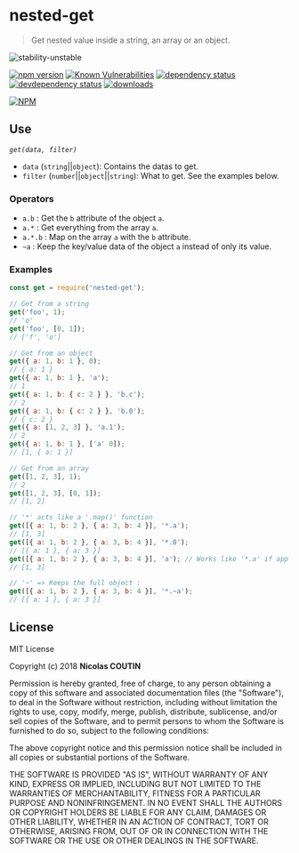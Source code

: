 # nested-get

> Get nested value inside a string, an array or an object.

![stability-unstable](https://img.shields.io/badge/stability-stable-green.svg)

[![npm version][version-badge]][version-url]
[![Known Vulnerabilities][vulnerabilities-badge]][vulnerabilities-url]
[![dependency status][dependency-badge]][dependency-url]
[![devdependency status][devdependency-badge]][devdependency-url]
[![downloads][downloads-badge]][downloads-url]

[![NPM][npm-stats-badge]][npm-stats-url]

## Use

*`get(data, filter)`*

* `data` (`string`||`object`): Contains the datas to get.
* `filter` (`number`||`object`||`string`): What to get. See the examples below.

### Operators

* `a.b` : Get the `b` attribute of the object `a`.
* `a.*` : Get everything from the array `a`.
* `a.*.b` : Map on the array `a` with the `b` attribute.
* `~a` : Keep the key/value data of the object `a` instead of only its value.

### Examples

```javascript
const get = require('nested-get');

// Get from a string
get('foo', 1);
// 'o'
get('foo', [0, 1]);
// ['f', 'o']

// Get from an object
get({ a: 1, b: 1 }, 0);
// { a: 1 }
get({ a: 1, b: 1 }, 'a');
// 1
get({ a: 1, b: { c: 2 } }, 'b.c');
// 2
get({ a: 1, b: { c: 2 } }, 'b.0');
// { c: 2 }
get({ a: [1, 2, 3] }, 'a.1');
// 2
get({ a: 1, b: 1 }, ['a' 0]);
// [1, { a: 1 }]

// Get from an array
get([1, 2, 3], 1);
// 2
get([1, 2, 3], [0, 1]);
// [1, 2]

// '*' acts like a '.map()' function
get([{ a: 1, b: 2 }, { a: 3, b: 4 }], '*.a');
// [1, 3]
get([{ a: 1, b: 2 }, { a: 3, b: 4 }], '*.0');
// [{ a: 1 }, { a: 3 }]
get([{ a: 1, b: 2 }, { a: 3, b: 4 }], 'a'); // Works like '*.a' if applied to an array
// [1, 3]

// '~' => Keeps the full object :
get([{ a: 1, b: 2 }, { a: 3, b: 4 }], '*.~a');
// [{ a: 1 }, { a: 3 }]
```

## License

MIT License

Copyright (c) 2018 **Nicolas COUTIN**

Permission is hereby granted, free of charge, to any person obtaining a copy
of this software and associated documentation files (the "Software"), to deal
in the Software without restriction, including without limitation the rights
to use, copy, modify, merge, publish, distribute, sublicense, and/or sell
copies of the Software, and to permit persons to whom the Software is
furnished to do so, subject to the following conditions:

The above copyright notice and this permission notice shall be included in all
copies or substantial portions of the Software.

THE SOFTWARE IS PROVIDED "AS IS", WITHOUT WARRANTY OF ANY KIND, EXPRESS OR
IMPLIED, INCLUDING BUT NOT LIMITED TO THE WARRANTIES OF MERCHANTABILITY,
FITNESS FOR A PARTICULAR PURPOSE AND NONINFRINGEMENT. IN NO EVENT SHALL THE
AUTHORS OR COPYRIGHT HOLDERS BE LIABLE FOR ANY CLAIM, DAMAGES OR OTHER
LIABILITY, WHETHER IN AN ACTION OF CONTRACT, TORT OR OTHERWISE, ARISING FROM,
OUT OF OR IN CONNECTION WITH THE SOFTWARE OR THE USE OR OTHER DEALINGS IN THE
SOFTWARE.

[version-badge]: https://img.shields.io/npm/v/nested-get.svg
[version-url]: https://www.npmjs.com/package/nested-get
[vulnerabilities-badge]: https://snyk.io/test/npm/nested-get/badge.svg
[vulnerabilities-url]: https://snyk.io/test/npm/nested-get
[dependency-badge]: https://david-dm.org/ilshidur/nested-get.svg
[dependency-url]: https://david-dm.org/ilshidur/nested-get
[devdependency-badge]: https://david-dm.org/ilshidur/nested-get/dev-status.svg
[devdependency-url]: https://david-dm.org/ilshidur/nested-get#info=devDependencies
[downloads-badge]: https://img.shields.io/npm/dt/nested-get.svg
[downloads-url]: https://www.npmjs.com/package/nested-get
[npm-stats-badge]: https://nodei.co/npm/nested-get.png?downloads=true&downloadRank=true
[npm-stats-url]: https://nodei.co/npm/nested-get
